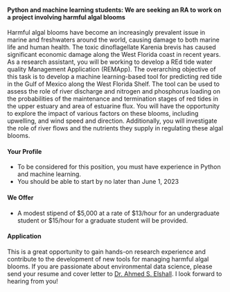 #### Python and machine learning students: We are seeking an RA to work on a project involving harmful algal blooms

Harmful algal blooms have become an increasingly prevalent issue in marine and freshwaters around the world, causing damage to both marine life and human health. The toxic dinoflagellate Karenia brevis has caused significant economic damage along the West Florida coast in recent years. As a research assistant, you will be working to develop a REd tide water quality Management Application (REMApp).  The overarching objective of this task is to develop a machine learning-based tool for predicting red tide in the Gulf of Mexico along the West Florida Shelf. The tool can be used to assess the role of river discharge and nitrogen and phosphorus loading on the probabilities of the maintenance and termination stages of red tides in the upper estuary and area of estuarine flux.  You will  have the opportunity to explore the impact of various factors on these blooms, including upwelling, and wind speed and direction. Additionally, you will investigate the role of river flows and the nutrients they supply in regulating these algal blooms. 

#### Your Profile 
- To be considered for this position, you must have experience in Python and machine learning.
-	You should be able to start by no later than June 1, 2023

#### We Offer
- A modest stipend of $5,000 at a rate of $13/hour for an undergraduate student or $15/hour for a graduate student will be provided.

#### Application
This is a great opportunity to gain hands-on research experience and contribute to the development of new tools for managing harmful algal blooms. If you are passionate about environmental data science, please send your resume and cover letter to [Dr. Ahmed S. Elshall](mailto:aelshall@fgcu.edu). I look forward to hearing from you!
